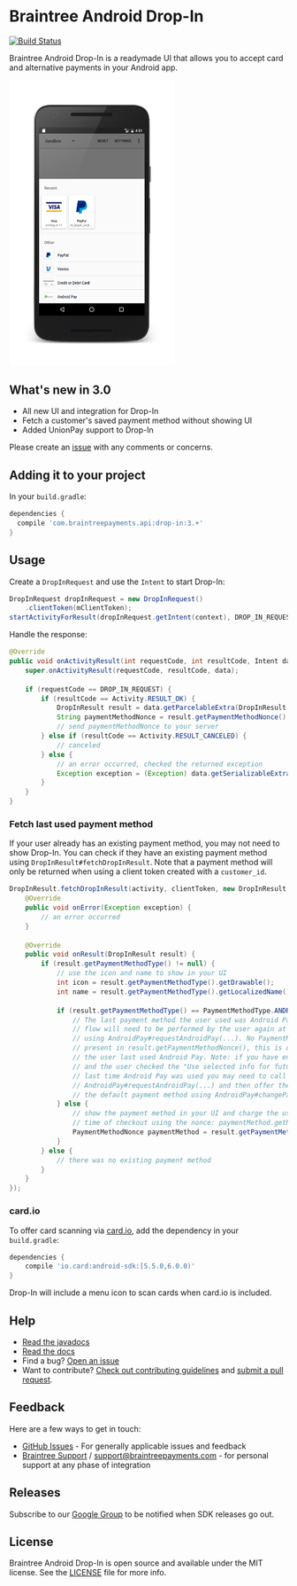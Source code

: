 # Braintree Android Drop-In

[![Build Status](https://travis-ci.org/braintree/braintree-android-drop-in.svg?branch=master)](https://travis-ci.org/braintree/braintree-android-drop-in)

Braintree Android Drop-In is a readymade UI that allows you to accept card and alternative payments in your Android app.

<img alt="Screenshot of Drop-In" src="screenshots/vaulted-payment-methods.png" width="300"/>

## What's new in 3.0

* All new UI and integration for Drop-In
* Fetch a customer's saved payment method without showing UI
* Added UnionPay support to Drop-In

Please create an [issue](https://github.com/braintree/braintree-android-drop-in/issues) with any comments or concerns.

## Adding it to your project

In your `build.gradle`:

```groovy
dependencies {
  compile 'com.braintreepayments.api:drop-in:3.+'
}
```

## Usage

Create a `DropInRequest` and use the `Intent` to start Drop-In:

```java
DropInRequest dropInRequest = new DropInRequest()
    .clientToken(mClientToken);
startActivityForResult(dropInRequest.getIntent(context), DROP_IN_REQUEST);
```

Handle the response:

```java
@Override
public void onActivityResult(int requestCode, int resultCode, Intent data) {
    super.onActivityResult(requestCode, resultCode, data);

    if (requestCode == DROP_IN_REQUEST) {
        if (resultCode == Activity.RESULT_OK) {
            DropInResult result = data.getParcelableExtra(DropInResult.EXTRA_DROP_IN_RESULT);
            String paymentMethodNonce = result.getPaymentMethodNonce().getNonce();
            // send paymentMethodNonce to your server
        } else if (resultCode == Activity.RESULT_CANCELED) {
            // canceled
        } else {
            // an error occurred, checked the returned exception
            Exception exception = (Exception) data.getSerializableExtra(DropInActivity.EXTRA_ERROR);
        }
    }
}
```

### Fetch last used payment method

If your user already has an existing payment method, you may not need to show Drop-In. You can check if they have an existing payment method using `DropInResult#fetchDropInResult`. Note that a payment method will only be returned when using a client token created with a `customer_id`.

```java
DropInResult.fetchDropInResult(activity, clientToken, new DropInResult.DropInResultListener() {
    @Override
    public void onError(Exception exception) {
        // an error occurred
    }

    @Override
    public void onResult(DropInResult result) {
        if (result.getPaymentMethodType() != null) {
            // use the icon and name to show in your UI
            int icon = result.getPaymentMethodType().getDrawable();
            int name = result.getPaymentMethodType().getLocalizedName();

            if (result.getPaymentMethodType() == PaymentMethodType.ANDROID_PAY) {
                // The last payment method the user used was Android Pay. The Android Pay
                // flow will need to be performed by the user again at the time of checkout
                // using AndroidPay#requestAndroidPay(...). No PaymentMethodNonce will be
                // present in result.getPaymentMethodNonce(), this is only an indication that
                // the user last used Android Pay. Note: if you have enabled preauthorization
                // and the user checked the "Use selected info for future purchases from this app"
                // last time Android Pay was used you may need to call
                // AndroidPay#requestAndroidPay(...) and then offer the user the option to change
                // the default payment method using AndroidPay#changePaymentMethod(...)
            } else {
                // show the payment method in your UI and charge the user at the
                // time of checkout using the nonce: paymentMethod.getNonce()
                PaymentMethodNonce paymentMethod = result.getPaymentMethodNonce();
            }
        } else {
            // there was no existing payment method
        }
    }
});
```

### card.io

To offer card scanning via [card.io](https://card.io), add the dependency in your `build.gradle`:

```groovy
dependencies {
    compile 'io.card:android-sdk:[5.5.0,6.0.0)'
}
```

Drop-In will include a menu icon to scan cards when card.io is included.

## Help

* [Read the javadocs](http://javadoc.io/doc/com.braintreepayments.api/drop-in/)
* [Read the docs](https://developers.braintreepayments.com/guides/drop-in/android/v2)
* Find a bug? [Open an issue](https://github.com/braintree/braintree-android-drop-in/issues)
* Want to contribute? [Check out contributing guidelines](CONTRIBUTING.md) and [submit a pull request](https://help.github.com/articles/creating-a-pull-request).

## Feedback

Here are a few ways to get in touch:

* [GitHub Issues](https://github.com/braintree/braintree-android-drop-in/issues) - For generally applicable issues and feedback
* [Braintree Support](https://articles.braintreepayments.com/) / [support@braintreepayments.com](mailto:support@braintreepayments.com) -
for personal support at any phase of integration

## Releases

Subscribe to our [Google Group](https://groups.google.com/forum/#!forum/braintree-sdk-announce) to
be notified when SDK releases go out.

## License

Braintree Android Drop-In is open source and available under the MIT license. See the [LICENSE](LICENSE) file for more info.
